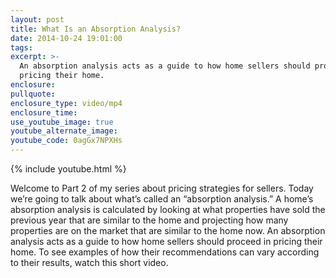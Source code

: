 ```yaml
---
layout: post
title: What Is an Absorption Analysis?
date: 2014-10-24 19:01:00
tags:
excerpt: >-
  An absorption analysis acts as a guide to how home sellers should proceed in
  pricing their home.
enclosure:
pullquote:
enclosure_type: video/mp4
enclosure_time:
use_youtube_image: true
youtube_alternate_image:
youtube_code: 0agGx7NPXHs
---
```


{% include youtube.html %}

Welcome to Part 2 of my series about pricing strategies for sellers. Today we’re going to talk about what’s called an “absorption analysis.” A home’s absorption analysis is calculated by looking at what properties have sold the previous year that are similar to the home and projecting how many properties are on the market that are similar to the home now. An absorption analysis acts as a guide to how home sellers should proceed in pricing their home. To see examples of how their recommendations can vary according to their results, watch this short video.